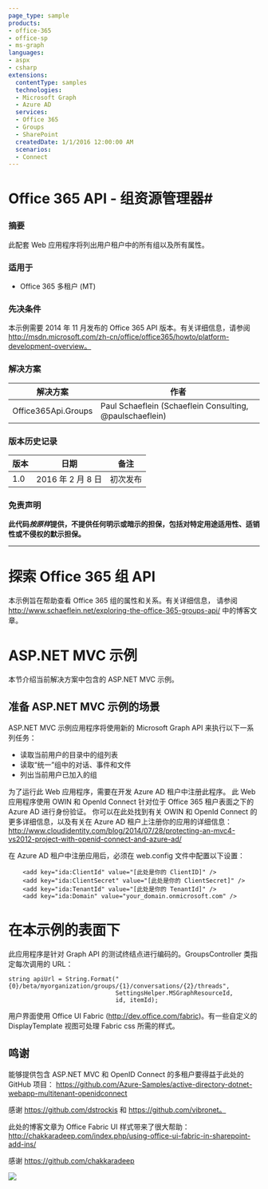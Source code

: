 ```yaml
---
page_type: sample
products:
- office-365
- office-sp
- ms-graph
languages:
- aspx
- csharp
extensions:
  contentType: samples
  technologies:
  - Microsoft Graph
  - Azure AD
  services:
  - Office 365
  - Groups
  - SharePoint
  createdDate: 1/1/2016 12:00:00 AM
  scenarios:
  - Connect
---
```

# Office 365 API - 组资源管理器#

### 摘要 ###
此配套 Web 应用程序将列出用户租户中的所有组以及所有属性。

### 适用于 ###
-  Office 365 多租户 (MT)

### 先决条件 ###
本示例需要 2014 年 11 月发布的 Office 365 API 版本。有关详细信息，请参阅 http://msdn.microsoft.com/zh-cn/office/office365/howto/platform-development-overview。

### 解决方案 ###
解决方案 | 作者
---------|----------
Office365Api.Groups | Paul Schaeflein (Schaeflein Consulting, @paulschaeflein)

### 版本历史记录 ###
版本 | 日期 | 备注
---------| -----| --------
1.0 | 2016 年 2 月 8 日 | 初次发布

### 免责声明 ###
**此代码*按原样*提供，不提供任何明示或暗示的担保，包括对特定用途适用性、适销性或不侵权的默示担保。**


----------

# 探索 Office 365 组 API #
本示例旨在帮助查看 Office 365 组的属性和关系。有关详细信息，
请参阅 http://www.schaeflein.net/exploring-the-office-365-groups-api/ 中的博客文章。



# ASP.NET MVC 示例 #
本节介绍当前解决方案中包含的 ASP.NET MVC 示例。

## 准备 ASP.NET MVC 示例的场景 ##
ASP.NET MVC 示例应用程序将使用新的 Microsoft Graph API 来执行以下一系列任务：

-  读取当前用户的目录中的组列表
-  读取“统一”组中的对话、事件和文件
-  列出当前用户已加入的组

为了运行此 Web 应用程序，需要在开发 Azure AD 租户中注册此程序。
此 Web 应用程序使用 OWIN 和 OpenId Connect 针对位于 Office 365 租户表面之下的 Azure AD 进行身份验证。
你可以在此处找到有关 OWIN 和 OpenId Connect 的更多详细信息，以及有关在 Azure AD 租户上注册你的应用的详细信息：http://www.cloudidentity.com/blog/2014/07/28/protecting-an-mvc4-vs2012-project-with-openid-connect-and-azure-ad/ 

在 Azure AD 租户中注册应用后，必须在 web.config 文件中配置以下设置：

		<add key="ida:ClientId" value="[此处是你的 ClientID]" />
		<add key="ida:ClientSecret" value="[此处是你的 ClientSecret]" />
		<add key="ida:TenantId" value="[此处是你的 TenantId]" />
		<add key="ida:Domain" value="your_domain.onmicrosoft.com" />

# 在本示例的表面下 #
此应用程序是针对 Graph API 的测试终结点进行编码的。GroupsController 类指定每次调用的 URL：

```
string apiUrl = String.Format("{0}/beta/myorganization/groups/{1}/conversations/{2}/threads", 
                              SettingsHelper.MSGraphResourceId, 
                              id, itemId);
```

用户界面使用 Office UI Fabric (http://dev.office.com/fabric)。有一些自定义的 DisplayTemplate 视图可处理 Fabric css 所需的样式。

## 鸣谢 ##
能够提供包含 ASP.NET MVC 和 OpenID Connect 的多租户要得益于此处的 GitHub 项目：
https://github.com/Azure-Samples/active-directory-dotnet-webapp-multitenant-openidconnect

感谢 https://github.com/dstrockis 和 https://github.com/vibronet。

此处的博客文章为 Office Fabric UI 样式带来了很大帮助：http://chakkaradeep.com/index.php/using-office-ui-fabric-in-sharepoint-add-ins/

感谢 https://github.com/chakkaradeep

<img src="https://telemetry.sharepointpnp.com/pnp/samples/MicrosoftGraph.Office365.GroupsExplorer" />